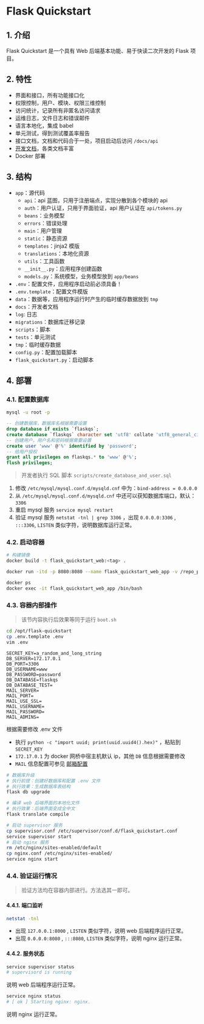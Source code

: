 # Flask Quickstart

## 1. 介绍

Flask Quickstart 是一个具有 Web 后端基本功能、易于快读二次开发的 Flask 项目。

## 2. 特性

- 界面和接口，所有功能接口化
- 权限控制，用户、模块、权限三维控制
- 访问统计，记录所有非匿名访问请求
- 运维日志，文件日志和错误邮件
- 语言本地化，集成 babel
- 单元测试，得到测试覆盖率报告
- 接口文档，文档和代码合于一处，项目启动后访问 `/docs/api`
- [开发文档](docs/README.md)，各类文档丰富
- Docker 部署

## 3. 结构

- `app`：源代码
  - `api`：api 蓝图，只用于注册端点，实现分散到各个模块的 api
  - `auth`：用户认证，只用于界面验证，api 用户认证在 `api/tokens.py`
  - `beans`：业务模型
  - `errors`：错误处理
  - `main`：用户管理
  - `static`：静态资源
  - `templates`：jinja2 模版
  - `translations`：本地化资源
  - `utils`：工具函数
  - `__init__.py`：应用程序创建函数
  - `models.py`：系统模型，业务模型放到 `app/beans`
- `.env`：配置文件，应用程序启动前必须具备！
- `.env.template`：配置文件模版
- `data`：数据等，应用程序运行时产生的临时缓存数据放到 `tmp`
- `docs`：开发者文档
- `log`: 日志
- `migrations`：数据库迁移记录
- `scripts`：脚本
- `tests`：单元测试
- `tmp`：临时缓存数据
- `config.py`：配置加载脚本
- `flask_quickstart.py`：启动脚本

## 4. 部署

### 4.1. 配置数据库

```bash
mysql -u root -p
```

```sql
-- 创建数据库，数据库名根据需要设置
drop database if exists `flaskqs`;
create database `flaskqs` character set 'utf8' collate 'utf8_general_ci';
-- 创建用户，用户名和密码根据需要设置
create user 'www' @'%' identified by 'password';
-- 给用户授权
grant all privileges on flaskqs.* to 'www' @'%';
flush privileges;
```

> 开发者执行 SQL 脚本 `scripts/create_database_and_user.sql`

1. 修改 `/etc/mysql/mysql.conf.d/mysqld.cnf` 中为：`bind-address = 0.0.0.0`
2. 从 `/etc/mysql/mysql.conf.d/mysqld.cnf` 中还可以获知数据库端口，默认：`3306`
3. 重启 mysql 服务 `service mysql restart`
4. 验证 mysql 服务 `netstat -tnl | grep 3306` ，出现 `0.0.0.0:3306` , `:::3306`, `LISTEN` 类似字符，说明数据库运行正常。

### 4.2. 启动容器

```bash
# 构建镜像
docker build -t flask_quickstart_web:<tag> .
```

```bash
docker run -itd -p 8080:8080 --name flask_quickstart_web_app -v /repo_path:/opt/flask-quickstart flask_quickstart_web:<tag> /bin/bash
```

```bash
docker ps
docker exec -it flask_quickstart_web_app /bin/bash
```

### 4.3. 容器内部操作

> 该节内容执行后效果等同于运行 `boot.sh`

```bash
cd /opt/flask-quickstart
cp .env.template .env
vim .env
```

```properties
SECRET_KEY=a_random_and_long_string
DB_SERVER=172.17.0.1
DB_PORT=3306
DB_USERNAME=www
DB_PASSWORD=password
DB_DATABASE=flaskqs
DB_DATABASE_TEST=
MAIL_SERVER=
MAIL_PORT=
MAIL_USE_SSL=
MAIL_USERNAME=
MAIL_PASSWORD=
MAIL_ADMINS=
```

根据需要修改 .env 文件

- 执行 `python -c "import uuid; print(uuid.uuid4().hex)"` ，粘贴到 `SECRET_KEY`
- `172.17.0.1` 为 docker 网桥中宿主机默认 ip，其他 `DB` 信息根据需要修改
- `MAIL` 信息配置可参见 [邮箱配置](docs/mail.md)

```bash
# 数据库升级
# 执行前提：创建好数据库和配置 .env 文件
# 执行效果：生成数据库表结构
flask db upgrade
```

```bash
# 编译 web 后端界面的本地化文件
# 执行效果：后端界面变成全中文
flask translate compile
```

```bash
# 启动 supervisor 服务
cp supervisor.conf /etc/supervisor/conf.d/flask_quickstart.conf
service supervisor start
# 启动 nginx 服务
rm /etc/nginx/sites-enabled/default
cp nginx.conf /etc/nginx/sites-enabled/
service nginx start
```

### 4.4. 验证运行情况

> 验证方法均在容器内部进行。方法选其一即可。

#### 4.4.1. 端口监听

```bash
netstat -tnl
```

- 出现 `127.0.0.1:8000` , `LISTEN` 类似字符，说明 web 后端程序运行正常。
- 出现 `0.0.0.0:8080` , `:::8080`, `LISTEN` 类似字符，说明 nginx 运行正常。

#### 4.4.2. 服务状态

```bash
service supervisor status
# supervisord is running
```

说明 web 后端程序运行正常。

```bash
service nginx status
# [ ok ] Starting nginx: nginx.
```

说明 nginx 运行正常。
